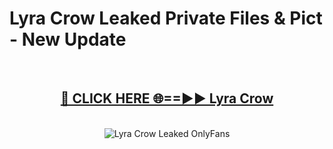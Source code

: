 # Lyra Crow Leaked Private Files & Pict - New Update
<br>
<div align="center">
<h2><a href="https://mediafilles.blogspot.com/?title=Lyra_Crow" rel="nofollow">🔴 CLICK HERE 🌐==►► Lyra Crow</a></h2>
<br>
<a href="https://mediafilles.blogspot.com/?title=Lyra_Crow" rel="nofollow" data-target="animated-image.originalLink"><img src="https://i.ibb.co.com/WyWwxjT/player-gif2.gif" alt="Lyra Crow Leaked OnlyFans" style="max-width: 100%; display: inline-block;" data-target="animated-image.originalImage"></a>
</div>
<br>
